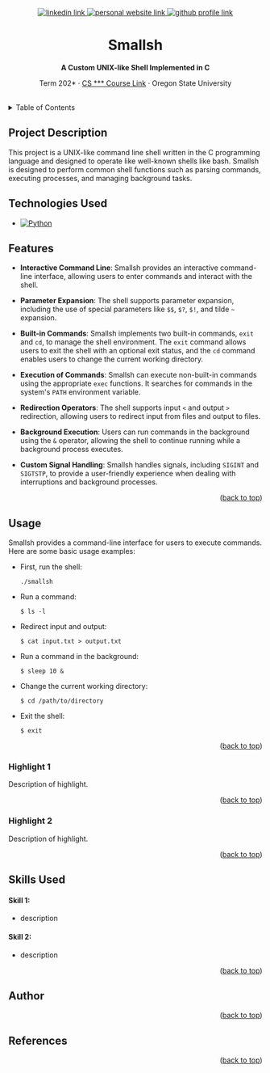 <!-- Improved compatibility of back to top link: See: https://github.com/othneildrew/Best-README-Template/pull/73 -->
<a name="readme-top"></a>

<!-- Centered title section with descriptive lines -->
<div align="center">
  <p>
    <a href="www.linkedin.com/in/lubrano-alexander">
      <img src="https://img.shields.io/badge/LinkedIn-0A66C2?style=for-the-badge&logo=linkedin" alt="linkedin link" />
    </a>
    <a href="https://lubranoa.github.io">
      <img src="https://img.shields.io/badge/Personal_Site-47b51b?style=for-the-badge" alt="personal website link" />
    </a>
    <a href="https://github.com/lubranoa">
      <img src="https://img.shields.io/badge/GitHub-8A2BE2?style=for-the-badge&logo=github" alt="github profile link" />
    </a>
  </p>
  <!-- Titles and Subtitles -->
  <h1 align="center">Smallsh</h1>
  <p align="center">
    <b>A Custom UNIX-like Shell Implemented in C</b>
  </p>
  <p align="center">
    Term 202* · <a href="https://ecampus.oregonstate.edu/soc/ecatalog/ecoursedetail.htm?subject=CS&coursenumber=493&termcode=ALL">CS *** Course Link</a> · Oregon State University
  </p>
  <br />
</div>

<!-- Table of Contents -->
<details>
  <summary>Table of Contents</summary>
    
  - [Project Description](#project-description)
  - [Technologies Used](#technologies-used)
  - [Features](#features)
  - [Usage](#usage)
    - [Highlight 1](#highlight-1)
    - [Highlight 2](#highlight-2)
  - [Skills Used](#skills-used)
    - [Skill 1](#skill-1)
    - [Skill 2](#skill-2)
  - [References](#references)

</details>

## Project Description
This project is a UNIX-like command line shell written in the C programming language and designed to operate like well-known shells like bash. Smallsh is designed to perform common shell functions such as parsing commands, executing processes, and managing background tasks.

## Technologies Used
  - [![Python][Python]][Python-url]

## Features
  - **Interactive Command Line**: Smallsh provides an interactive command-line interface, allowing users to enter commands and interact with the shell.

  - **Parameter Expansion**: The shell supports parameter expansion, including the use of special parameters like `$$`, `$?`, `$!`, and tilde `~` expansion.

  - **Built-in Commands**: Smallsh implements two built-in commands, `exit` and `cd`, to manage the shell environment. The `exit` command allows users to exit the shell with an optional exit status, and the `cd` command enables users to change the current working directory.

  - **Execution of Commands**: Smallsh can execute non-built-in commands using the appropriate `exec` functions. It searches for commands in the system's `PATH` environment variable.

  - **Redirection Operators**: The shell supports input `<` and output `>` redirection, allowing users to redirect input from files and output to files.

  - **Background Execution**: Users can run commands in the background using the `&` operator, allowing the shell to continue running while a background process executes.

  - **Custom Signal Handling**: Smallsh handles signals, including `SIGINT` and `SIGTSTP`, to provide a user-friendly experience when dealing with interruptions and background processes.

<p align="right">(<a href="#readme-top">back to top</a>)</p>

## Usage
Smallsh provides a command-line interface for users to execute commands. Here are some basic usage examples:

  - First, run the shell:
    ```
    ./smallsh
    ```

  - Run a command:
    ```
    $ ls -l
    ```

  - Redirect input and output:
    ```
    $ cat input.txt > output.txt
    ```

  - Run a command in the background:
    ```
    $ sleep 10 &
    ```

  - Change the current working directory:
    ```
    $ cd /path/to/directory
    ```

  - Exit the shell:
    ```
    $ exit
    ```

<p align="right">(<a href="#readme-top">back to top</a>)</p>

### Highlight 1
   
Description of highlight.

<p align="right">(<a href="#readme-top">back to top</a>)</p>

### Highlight 2
   
Description of highlight.

<p align="right">(<a href="#readme-top">back to top</a>)</p>

## Skills Used
#### Skill 1:
  - description
#### Skill 2:
  - description

<p align="right">(<a href="#readme-top">back to top</a>)</p>

## Author

<p align="right">(<a href="#readme-top">back to top</a>)</p>

## References

<p align="right">(<a href="#readme-top">back to top</a>)</p>

<!-- Markdown links -->
<!-- https://www.markdownguide.org/basic-syntax/#reference-style-links -->
[Python]: https://img.shields.io/badge/Python-3776AB?style=for-the-badge&logo=python&logoColor=ffd343
[Python-url]: https://www.python.org/
